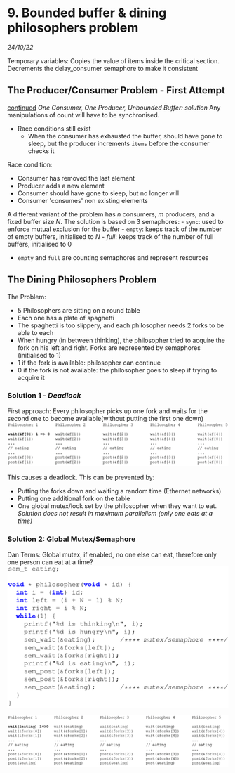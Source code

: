 # 9. Bounded buffer & dining philosophers problem
_24/10/22_

Temporary variables: Copies the value of items inside the critical section. Decrements the delay_consumer semaphore to make it consistent

## The Producer/Consumer Problem - First Attempt 
[continued](8.md#first-version)
*One Consumer, One Producer, Unbounded Buffer: solution*
Any manipulations of count will have to be synchronised. 
- Race conditions still exist
	- When the consumer has exhausted the buffer, should have gone to sleep, but the producer increments `items` before the consumer checks it

Race condition:
- Consumer has removed the last element
- Producer adds a new element
- Consumer should have gone to sleep, but no longer will
- Consumer 'consumes' non existing elements

A different variant of the problem has *n* consumers, *m* producers, and a fixed buffer size *N*. The solution is based on 3 semaphores:
	- `sync`: used to enforce mutual exclusion for the buffer
	- `empty`: keeps track of the number of empty buffers, initialised to *N*
	- *full*: keeps track of the number of full buffers, initialised to 0
- `empty` and `full` are counting semaphores and represent resources


## The Dining Philosophers Problem
The Problem:
- 5 Philosophers are sitting on a round table
- Each one has a plate of spaghetti
- The spaghetti is too slippery, and each philosopher needs 2 forks to be able to each
- When hungry (in between thinking), the philosopher tried to acquire the fork on his left and right.
Forks are represented by semaphores (initialised to 1)
- 1 if the fork is available: philosopher can continue
- 0 if the fork is not available: the philosopher goes to sleep if trying to acquire it 
### Solution 1 - *Deadlock*
First approach: Every philosopher picks up one fork and waits for the second one to become available(without putting the first one down)
![](../_resources/20221024102034.png)

This causes a deadlock. This can be prevented by:
- Putting the forks down and waiting a random time (Ethernet networks)
- Putting one additional fork on the table
- One global mutex/lock set by the philosopher when they want to eat. *Solution does not result in maximum parallelism (only one eats at a time)*
### Solution 2: Global Mutex/Semaphore
Dan Terms: Global mutex, if enabled, no one else can eat, therefore only one person can eat at a time?
![](../_resources/20221028100449.png)

![](../_resources/20221028100659.png)